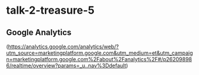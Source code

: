 # talk-2-treasure-5

## Google Analytics 

  (https://analytics.google.com/analytics/web/?utm_source=marketingplatform.google.com&utm_medium=et&utm_campaign=marketingplatform.google.com%2Fabout%2Fanalytics%2F#/p262098986/realtime/overview?params=_u..nav%3Ddefault) 
